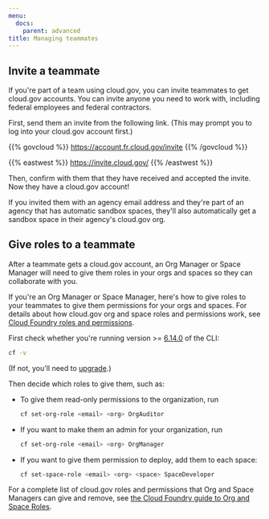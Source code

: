 ```yaml
---
menu:
  docs:
    parent: advanced
title: Managing teammates
---
```


## Invite a teammate

If you're part of a team using cloud.gov, you can invite teammates to get cloud.gov accounts. You can invite anyone you need to work with, including federal employees and federal contractors.

First, send them an invite from the following link. (This may prompt you to log into your cloud.gov account first.)

{{% govcloud %}}
https://account.fr.cloud.gov/invite
{{% /govcloud %}}

{{% eastwest %}}
https://invite.cloud.gov/
{{% /eastwest %}}

Then, confirm with them that they have received and accepted the invite. Now they have a cloud.gov account!

If you invited them with an agency email address and they're part of an agency that has automatic sandbox spaces, they'll also automatically get a sandbox space in their agency's cloud.gov org.

## Give roles to a teammate

After a teammate gets a cloud.gov account, an Org Manager or Space Manager will need to give them roles in your orgs and spaces so they can collaborate with you.

If you're an Org Manager or Space Manager, here's how to give roles to your teammates to give them permissions for your orgs and spaces. For details about how cloud.gov org and space roles and permissions work, see [Cloud Foundry roles and permissions](http://docs.cloudfoundry.org/concepts/roles.html#roles).

First check whether you're running version >= [6.14.0](https://github.com/cloudfoundry/cli/releases/tag/v6.14.0) of the CLI:

```bash
cf -v
```

(If not, you'll need to [upgrade](https://docs.cloudfoundry.org/devguide/installcf/install-go-cli.html).)

Then decide which roles to give them, such as:

* To give them read-only permissions to the organization, run

    ```bash
    cf set-org-role <email> <org> OrgAuditor
    ```

* If you want to make them an admin for your organization, run

    ```bash
    cf set-org-role <email> <org> OrgManager
    ```
* If you want to give them permission to deploy, add them to each space:

    ```bash
    cf set-space-role <email> <org> <space> SpaceDeveloper
    ```

For a complete list of cloud.gov roles and permissions that Org and Space Managers can give and remove, see [the Cloud Foundry guide to Org and Space Roles](https://docs.cloudfoundry.org/adminguide/cli-user-management.html#orgs-spaces).
